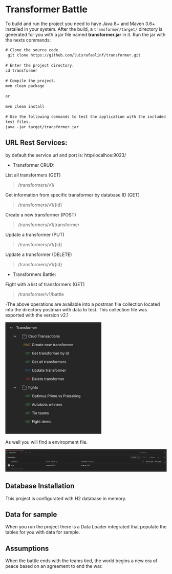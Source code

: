 # Transformer Battle

To build and run the project you need to have Java 8+ and Maven 3.6+ installed in your system. After the build, a `transformer/target/` directory is generated for you with a jar file named **transformer.jar** in it. 
Run the jar with the nexts commands:


``` shell
# Clone the source code.
 git clone https://github.com/luisrafaelinf/transformer.git

# Enter the project directory.
cd transformer

# Compile the project.
mvn clean package

or

mvn clean install

# Use the following commands to test the application with the included test files.
java -jar target/transformer.jar 

```

## URL Rest Services:

by default the service url and port is: http/localhos:9023/

- Transformer CRUD:

List all transformers (GET)
> /transformers/v1/

Get information from specific transformer by database ID (GET)
> /transformers/v1/{id}

Create a new transformer (POST)
> /transformers/v1/transformer

Update a transformer (PUT)
> /transformers/v1/{id}

Update a transformer (DELETE)
> /transformers/v1/{id}


- Transformers Battle:

Fight with a list of transformers (GET)
> /transformer/v1/battle

-The above operations are available into a postman file collection located into the directory postman with data to test. This collection file was exported with the version v2.1

<img src="postman/postman.png" alt="collection" width="300"/>

As well you will find a enviropment file.

<img src="postman/enviropment.png" alt="collection" width="700"/>

## Database Installation

This project is configurated with H2 database in memory.

## Data for sample

When you run the project there is a Data Loader integrated that populate the tables for you with data for sample.

## Assumptions

When the battle ends with the teams tied, the world begins a new era of peace based on an agreement to end the war.
